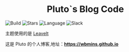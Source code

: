 # <center>Pluto`s Blog Code</center>


![Build](https://github.com/wbmins/Hugo/workflows/build/badge.svg)
![Stars](https://img.shields.io/github/stars/wbmins/blog.svg)
![Language](https://img.shields.io/badge/framework-hugo-orange.svg)
![Slack](https://img.shields.io/badge/slack-996icu-green.svg?style=flat-square)

主题使用的是 [LeaveIt](https://github.com/liuzc/LeaveIt)

这是 Pluto 的个人博客,地址：**<https://wbmins.github.io>**
